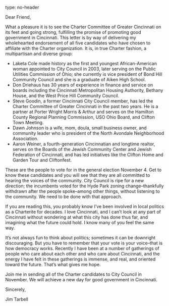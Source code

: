 type: no-header

Dear Friend,

What a pleasure it is to see the Charter Committee of Greater Cincinnati on its feet and going strong, fulfilling the promise of promoting good government in Cincinnati. This letter is by way of delivering my wholehearted endorsement of all five candidates who have chosen to affiliate with the Charter organization. It is, in true Charter fashion, a multipartisan and diverse group:

* Laketa Cole made history as the first and youngest African-American woman appointed 
to City Council in 2003, later serving on the Public Utilities Commission of Ohio; she currently is vice president of Bond Hill Community Council and she is a graduate of Aiken High School.
* Don Driehaus has 30 years of experience in finance and service on boards including the Cincinnati Metropolitan Housing Authority, Bethany House, and the West Price Hill Community Council.
* Steve Goodin, a former Cincinnati City Council member, has led the Charter Committee of Greater Cincinnati in the past two years.  He is a partner at Porter Wright Morris & Arthur and serves on the Hamilton County Regional Planning Commission, USO Ohio Board, and Clifton Town Meeting.
* Dawn Johnson is a wife, mom, doula, small business owner, and community leader who is president of the North Avondale Neighborhood Association.
* Aaron Weiner, a fourth-generation Cincinnatian and longtime realtor, serves on the Boards of the Jewish Community Center and Jewish Federation of Cincinnati, and has led initiatives like the Clifton Home and Garden Tour and Cliftonfest.

These are the people to vote for in the general election November 4. Get to know these candidates and you will see that they are all committed to hearing the voices of the community. 
City Council is ripe for a new direction; the incumbents voted for the Hyde Park zoning change–thankfully withdrawn after the people spoke–among other things, without listening to the community. We need to be done with that approach.

If you are reading this, you probably know I’ve been involved in local politics as a Charterite for decades. I love Cincinnati, and I can’t look at any part of Cincinnati without wondering at what this city has done thus far, and imagining what the future could hold. I know many of you feel the same way. 

It’s not always fun to think about politics; sometimes it can be downright discouraging. But you have to remember that your vote is your voice–that is how democracy works. Recently I have been at a number of gatherings of people who care about each other and who care about Cincinnati, and the energy I have felt in these gatherings is immense, and real, and oriented toward the future. That’s what gives me hope.

Join me in sending all of the Charter candidates to City Council in November. We will achieve a new day for good government in Cincinnati.   

Sincerely,

Jim Tarbell

